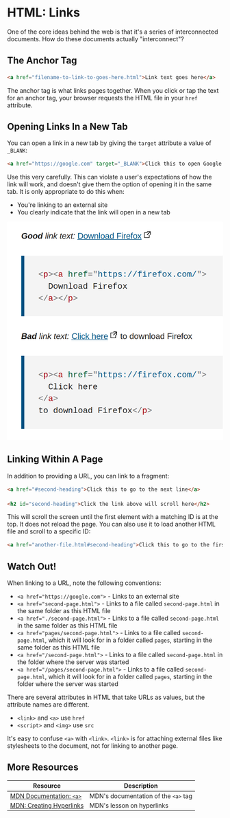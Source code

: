 # HTML: Links

One of the core ideas behind the web is that it's a series of interconnected documents. How do these documents actually "interconnect"?

## The Anchor Tag

```html
<a href="filename-to-link-to-goes-here.html">Link text goes here</a>
```

The anchor tag is what links pages together. When you click or tap the text for an anchor tag, your browser requests the HTML file in your `href` attribute.

## Opening Links In a New Tab

You can open a link in a new tab by giving the `target` attribute a value of `_BLANK`:

```html
<a href="https://google.com" target="_BLANK">Click this to open Google Search in a new tab</a>
```

Use this very carefully. This can violate a user's expectations of how the link will work, and doesn't give them the option of opening it in the same tab. It is only appropriate to do this when:

* You're linking to an external site
* You clearly indicate that the link will open in a new tab

![Good and bad examples of external links](assets/link.png)

## Linking Within A Page

In addition to providing a URL, you can link to a fragment:

```html
<a href="#second-heading">Click this to go to the next line</a>

<h2 id="second-heading">Click the link above will scroll here</h2>
```

This will scroll the screen until the first element with a matching ID is at the top. It does not reload the page. You can also use it to load another HTML file and scroll to a specific ID:

```html
<a href="another-file.html#second-heading">Click this to go to the first element with an ID of "second-heading" in `another-file.html`</a>
```

## Watch Out!

When linking to a URL, note the following conventions:

* `<a href="https://google.com">` - Links to an external site
* `<a href="second-page.html">` - Links to a file called `second-page.html` in the same folder as this HTML file
* `<a href="./second-page.html">` - Links to a file called `second-page.html` in the same folder as this HTML file
* `<a href="pages/second-page.html">` - Links to a file called `second-page.html`, which it will look for in a folder called `pages`, starting in the same folder as this HTML file
* `<a href="/second-page.html">` - Links to a file called `second-page.html` in the folder where the server was started
* `<a href="/pages/second-page.html">` - Links to a file called `second-page.html`, which it will look for in a folder called `pages`, starting in the folder where the server was started

There are several attributes in HTML that take URLs as values, but the attribute names are different.

* `<link>` and `<a>` use `href`
* `<script>` and `<img>` use `src`

It's easy to confuse `<a>` with `<link>`. `<link>` is for attaching external files like stylesheets to the document, not for linking to another page.

## More Resources

| Resource | Description |
| --- | --- |
| [MDN Documentation: `<a>`](https://developer.mozilla.org/en-US/docs/Web/HTML/Element/a) | MDN's documentation of the `<a>` tag |
| [MDN: Creating Hyperlinks](https://developer.mozilla.org/en-US/docs/Learn/HTML/Introduction_to_HTML/Creating_hyperlinks) | MDN's lesson on hyperlinks |
